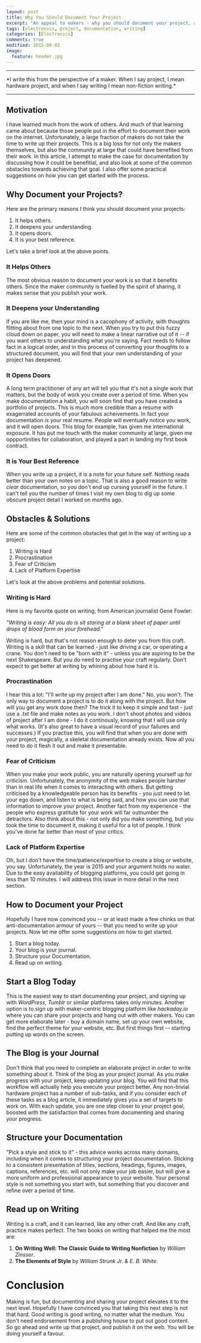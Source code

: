 ```yaml
---
layout: post
title: Why You Should Document Your Project
excerpt: "An appeal to makers - why you should document your project, and how you can do it."
tags: [electronics, project, documentation, writing]
categories: [Electronics]
comments: true
modified: 2015-08-02
image:
  feature: header.jpg
---
```


<hr />
*I write this from the perspective of a maker. When I say project, I mean hardware project, and when I say writing I mean non-fiction writing.*
<hr />

## Motivation

I have learned much from the work of others. And much of that learning
came about because those people put in the effort to document their work on the
internet. Unfortunately, a large fraction of makers do not take the
time to write up their projects. This is a big loss for not only the
makers themselves, but also the community at large that could have
benefited from their work. In this article, I attempt to make the case
for documentation by discussing how it could be benefitial, and also
look at some of the common obstacles towards achieving that goal. I
also offer some practical suggestions on how you can get started with
the process.

## Why Document your Projects?

Here are the primary reasons I think you should document your projects:

1. It helps others.
2. It deepens your understanding.
3. It opens doors.
4. It is your best reference.

Let's take a brief look at the above points.

### It Helps Others

The most obvious reason to document your work is so that it benefits
others. Since the maker community is fuelled by the spirit of sharing,
it makes sense that you publish your work.

### It Deepens your Understanding

If you are like me, then your mind is a cacophony of activity, with
thoughts flitting about from one topic to the next. When you try to
put this fuzzy cloud down on paper, you will need to make a linear
narrative out of it -- if you want others to understanding what you're
saying.  Fact needs to follow fact in a logical order, and in this
process of converting your thoughts to a structured document, you will
find that your own understanding of your project has deepened.

### It Opens Doors

A long term practitioner of any art will tell you that it's not a
single work that matters, but the body of work you create over a
period of time. When you make documentation a habit, you will soon
find that you have created a portfolio of projects. This is much more
credible than a resume with exagerrated accounts of your fabulous
acheivements. In fact your documentation *is* your real resume. People will
eventually notice you work, and it will open doors. This blog for
example, has given me international exposure. It has put me touch with
the maker community at large, given me oppportinities for
collaboration, and played a part in landing my first book contract.

### It is Your Best Reference

When you write up a project, it is a note for your future self.
Nothing reads better than your own notes on a topic. That is also a
good reason to write *clear* documentation, so you don't end up
cursing yourself in the future. I can't tell you the number of times I
visit my own blog to dig up some obscure project detail I worked
on months ago.

## Obstacles & Solutions

Here are some of the common obstacles that get in the way of writing
up a project:

1. Writing is Hard
2. Procrastination
3. Fear of Criticism
4. Lack of Platform Expertise

Let's look at the above problems and potential solutions.

### Writing is Hard

Here is my favorite quote on writing, from American journalist Gene Fowler:

*"Writing is easy: All you do is sit staring at a blank sheet of paper until drops of blood form on your forehead."*

Writing is hard, but that's not reason enough to deter you from this
craft. Writing is a skill that can be learned - just like driving a
car, or operating a crane. You don't need to be "born with it" -
unless you are aspiring to be the next Shakespeare. But you do need to
practise your craft regularly. Don't expect to get better at writing
by whining about how hard it is.

### Procrastination

I hear this a lot: "I'll write up my project after I am done." No, you
won't. The only way to document a project is to do it along with the
project. But how will you get any work done then? The trick it to keep
it simple and fast - just use a *.txt* file and make notes as you
work. I don't shoot photos and videos of project after I am done - I
do it continously, knowing that I will use only what works. (It's also
great to have a visual record of your failures and successes.) If you
practise this, you will find that when you are done with your project,
magically, a skeletal documentation already exists. Now all you need to
do it flesh it out and make it presentable.

### Fear of Criticism

When you make your work public, you are naturally opening yourself up
for criticism. Unfortunately, the anonymity of the web makes people
harsher than in real life when it comes to interacting with others. 
But getting criticised by a knowledgeable person has its
benefits - you just need to let your ego down, and listen to what is
being said, and how you can use that information to improve your
project. Another fact from my experience - the people who express
gratitute for your work will far outnumber the detractors. Also think
about this - not only did you make something, but you took the time to
document it, making it useful for a lot of people. I think you've done
far better than most of your critics.

### Lack of Platform Expertise

Oh, but I don't have the time/patience/expertise to create a blog or
website, you say. Unfortunately, the year is 2015 and your argument
holds no water. Due to the easy availability of blogging platforms,
you could get going in less than 10 minutes. I will address this issue 
in more detail in the next section.

## How to Document your Project 

Hopefully I have now convinced you -- or at least made a few chinks on
that anti-documentation armour of yours -- that you need to write up your
projects. Now let me offer some suggestions on how to get started.

1. Start a blog today.
2. Your blog is your journal.
3. Structure your Documentation.
4. Read up on writing.

## Start a Blog Today

This is the easiest way to start documenting your project, and signing
up with *WordPress*, *Tumblr* or similar platforms takes only
minutes. Another option is to sign up with maker-centric blogging
platform like *hackaday.io* where you can share your projects and hang
out with other makers. You can get more elaborate later - buy a domain
name, set up your own website, find the perfect theme for your
website, etc. But first things first -- starting putting up words on
the screen.

## The Blog is your Journal

Don't think that you need to complete an elaborate project in order to
write something about it. Think of the blog as your project
journal. As you make progress with your project, keep updating your
blog. You will find that this workflow will actually help you
execute your project better. Any non-trivial hardware project has a
number of sub-tasks, and if you consider each of these tasks as a 
blog article, it immediately gives you a set of targets to work
on. With each update, you are one step closer to your project goal,
boosted with the satisfaction that comes from documenting and sharing
your progress.

## Structure your Documentation

"Pick a style and stick to it" - this advice works across many
domains, including when it comes to structuring your project
documentation. Sticking to a consistent presentation of titles,
sections, headings, figures, images, captions, references, etc. will
not only make your job easier, but will give a more uniform and
professional appearance to your website. Your personal style is not
something you start with, but something that you discover and refine 
over a period of time.

## Read up on Writing

Writing is a craft, and it can learned, like any other craft. And like
any craft, practice makes perfect. The two books on writing that
helped me the most are:

1. **On Writing Well: The Classic Guide to Writing Nonfiction** by *William Zinsser*.
2. **The Elements of Style** by *William Strunk Jr. & E. B. White*.

# Conclusion

Making is fun, but documenting and sharing your project elevates it 
to the next level. Hopefully I have convinced you that taking
this next step is not that hard. Good writing is good writing, no
matter what the medium. You don't need endorsement from a publishing
house to put out good content. So go ahead and write up that project,
and publish it on the web.  You will be doing yourself a favour.
